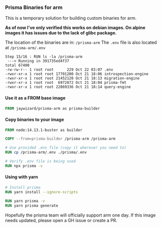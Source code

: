 ### Prisma Binaries for arm
This is a temporary solution for building custom binaries for arm.

**As of now I've only verified this works on debian images. On alpine images it has issues due to the lack of glibc package.**

The location of the binaries are in: `/prisma-arm`
The `.env` file is also located at `/prisma-arm/.env`
```
Step 15/16 : RUN ls -la /prisma-arm
 ---> Running in 391735ed4f37
total 67400
-rw-rw-r-- 1 root root      229 Oct 22 03:07 .env
-rwxr-xr-x 1 root root 17701200 Oct 21 18:06 introspection-engine
-rwxr-xr-x 1 root root 21452120 Oct 21 18:13 migration-engine
-rwxr-xr-x 1 root root  6972872 Oct 21 18:04 prisma-fmt
-rwxr-xr-x 1 root root 22869336 Oct 21 18:14 query-engine
```

#### Use it as a FROM base image
```dockerfile
FROM jaywizard/prisma-arm as prisma-builder
```

#### Copy binaries to your image
```dockerfile
FROM node:14.13.1-buster as builder

COPY --from=prisma-builder /prisma-arm /prisma-arm

# Use provided .env file (copy it wherever you need to)
RUN cp /prisma-arm/.env ./prisma/.env

# Verify .env file is being used
RUN npx prisma -v
```

#### Using with yarn
```dockerfile
# Install prisma
RUN yarn install --ignore-scripts

RUN yarn prisma -v
RUN yarn prisma generate
```

Hopefully the prisma team will officially support arm one day. If this image needs updated, please open a GH issue or create a PR.